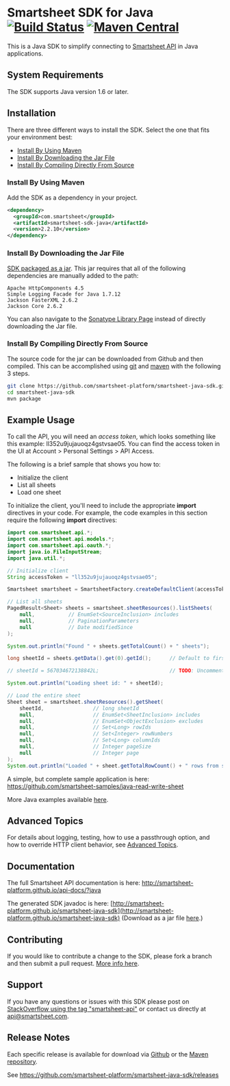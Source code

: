 # Smartsheet SDK for Java [![Build Status](https://travis-ci.org/smartsheet-platform/smartsheet-java-sdk.svg?branch=master)](https://travis-ci.org/smartsheet-platform/smartsheet-java-sdk) [![Maven Central](https://maven-badges.herokuapp.com/maven-central/com.smartsheet/smartsheet-sdk-java/badge.svg)](https://maven-badges.herokuapp.com/maven-central/com.smartsheet/smartsheet-sdk-java/)

This is a Java SDK to simplify connecting to [Smartsheet API](http://www.smartsheet.com/developers/api-documentation) in Java applications.

## System Requirements

The SDK supports Java version 1.6 or later.

## Installation
There are three different ways to install the SDK. Select the one that fits your environment best:

* [Install By Using Maven](#install-by-using-maven)
* [Install By Downloading the Jar File](#install-by-downloading-the-jar-file)
* [Install By Compiling Directly From Source](#install-by-compiling-directly-from-source)

### Install By Using Maven
Add the SDK as a dependency in your project.

```xml
<dependency>
  <groupId>com.smartsheet</groupId>
  <artifactId>smartsheet-sdk-java</artifactId>
  <version>2.2.10</version>
</dependency>
```

### Install By Downloading the Jar File
<!--* [The SDK packaged in a jar with Dependencies](https://oss.sonatype.org/service/local/artifact/maven/redirect?r=releases&g=com.smartsheet&a=smartsheet-sdk-java&v=LATEST) built in.-->
[SDK packaged as a jar](https://oss.sonatype.org/service/local/artifact/maven/redirect?r=releases&g=com.smartsheet&a=smartsheet-sdk-java&v=LATEST). This jar requires that all of the following dependencies are manually added to the path:

    Apache HttpComponents 4.5
    Simple Logging Facade for Java 1.7.12
    Jackson FasterXML 2.6.2
    Jackson Core 2.6.2

You can also navigate to the [Sonatype Library Page](https://search.maven.org/#search%7Cga%7C1%7Ca%3A%22smartsheet-sdk-java%22) instead of directly downloading the Jar file.

### Install By Compiling Directly From Source
The source code for the jar can be downloaded from Github and then compiled. This can be accomplished using [git](http://git-scm.com/) and [maven](http://maven.apache.org/) with the following 3 steps.

```bash
git clone https://github.com/smartsheet-platform/smartsheet-java-sdk.git
cd smartsheet-java-sdk
mvn package
```

## Example Usage
To call the API, you will need an *access token*, which looks something like this example: ll352u9jujauoqz4gstvsae05. You can find the access token in the UI at Account > Personal Settings > API Access.

The following is a brief sample that shows you how to:

* Initialize the client
* List all sheets
* Load one sheet

To initialize the client, you'll need to include the appropriate **import** directives in your code. For example, the code examples in this section require the following **import** directives:

```java
import com.smartsheet.api.*;
import com.smartsheet.api.models.*;
import com.smartsheet.api.oauth.*;
import java.io.FileInputStream;
import java.util.*;
```

```java
// Initialize client
String accessToken = "ll352u9jujauoqz4gstvsae05";

Smartsheet smartsheet = SmartsheetFactory.createDefaultClient(accessToken);

// List all sheets
PagedResult<Sheet> sheets = smartsheet.sheetResources().listSheets(
    null,           // EnumSet<SourceInclusion> includes
    null,           // PaginationParameters
    null            // Date modifiedSince
);

System.out.println("Found " + sheets.getTotalCount() + " sheets");

long sheetId = sheets.getData().get(0).getId();      // Default to first sheet

// sheetId = 567034672138842L;                       // TODO: Uncomment if you wish to read a specific sheet

System.out.println("Loading sheet id: " + sheetId);

// Load the entire sheet
Sheet sheet = smartsheet.sheetResources().getSheet(
    sheetId,                // long sheetId
    null,                   // EnumSet<SheetInclusion> includes
    null,                   // EnumSet<ObjectExclusion> excludes
    null,                   // Set<Long> rowIds
    null,                   // Set<Integer> rowNumbers
    null,                   // Set<Long> columnIds
    null,                   // Integer pageSize
    null                    // Integer page
);
System.out.println("Loaded " + sheet.getTotalRowCount() + " rows from sheet: " + sheet.getName());
```

A simple, but complete sample application is here: https://github.com/smartsheet-samples/java-read-write-sheet

More Java examples available [here](https://github.com/smartsheet-samples/).

## Advanced Topics
For details about logging, testing, how to use a passthrough option, and how to override HTTP client behavior, see [Advanced Topics](ADVANCED.md).

## Documentation
The full Smartsheet API documentation is here: http://smartsheet-platform.github.io/api-docs/?java

The generated SDK javadoc is here: [http://smartsheet-platform.github.io/smartsheet-java-sdk](http://smartsheet-platform.github.io/smartsheet-java-sdk) (Download as a jar file [here](http://oss.sonatype.org/service/local/artifact/maven/redirect?r=releases&g=com.smartsheet&a=smartsheet-sdk-java&v=LATEST&c=javadoc).)

## Contributing
If you would like to contribute a change to the SDK, please fork a branch and then submit a pull request. [More info here](https://help.github.com/articles/using-pull-requests).

## Support
If you have any questions or issues with this SDK please post on [StackOverflow using the tag "smartsheet-api"](http://stackoverflow.com/questions/tagged/smartsheet-api) or contact us directly at api@smartsheet.com.
## Release Notes
Each specific release is available for download via [Github](https://github.com/smartsheet-platform/smartsheet-java-sdk/tags) or the [Maven repository](http://search.maven.org/#search%7Cgav%7C1%7Cg%3A%22com.smartsheet%22%20AND%20a%3A%22smartsheet-sdk-java%22).

See https://github.com/smartsheet-platform/smartsheet-java-sdk/releases
